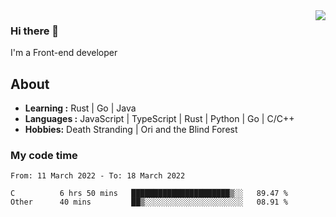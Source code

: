 <img align='right' src="https://github-readme-stats.vercel.app/api?username=strugglebak&show_icons=true">

### Hi there 👋

I'm a Front-end developer

## About

-  **Learning :** Rust | Go | Java
-  **Languages :** JavaScript | TypeScript | Rust | Python | Go | C/C++
-  **Hobbies:** Death Stranding | Ori and the Blind Forest

### My code time

<!--START_SECTION:waka-->

```text
From: 11 March 2022 - To: 18 March 2022

C          6 hrs 50 mins   ██████████████████████▒░░   89.47 %
Other      40 mins         ██▒░░░░░░░░░░░░░░░░░░░░░░   08.91 %
```

<!--END_SECTION:waka-->
